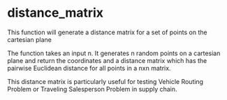 # distance_matrix
This function will generate a distance matrix for a set of points on the cartesian plane

The function takes an input n. It generates n random points on a cartesian plane and return the coordinates and a distance matrix which has the pairwise Euclidean distance for all points in a nxn matrix.

This distance matrix is particularly useful for testing Vehicle Routing Problem or Traveling Salesperson Problem in supply chain.
